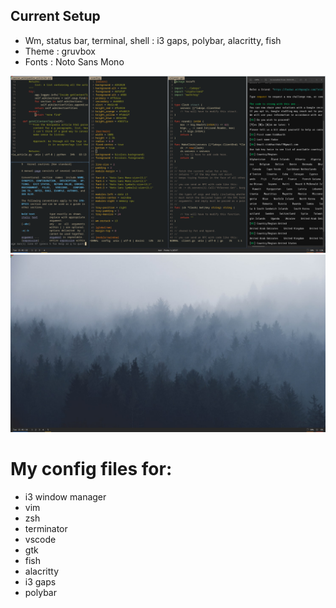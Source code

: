 ## Current Setup 

- Wm, status bar, terminal, shell : i3 gaps, polybar, alacritty, fish
- Theme : gruvbox
- Fonts : Noto Sans Mono 

![](https://github.com/sid597/config/blob/master/i3_gaps.png)
![](https://github.com/sid597/config/blob/master/i3_gaps_wall.png)

# My config files for:
- i3 window manager
- vim
- zsh
- terminator
- vscode
- gtk
- fish
- alacritty
- i3 gaps
- polybar
